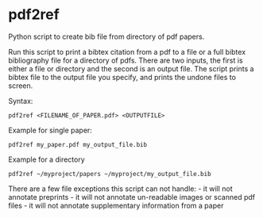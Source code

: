 pdf2ref
=======

Python script to create bib file from directory of pdf papers.

Run this script to print a bibtex citation from a pdf to a file or a full bibtex bibliography file for a directory of pdfs. There are two inputs, the first is either a file or directory and the second is an output file. The script prints a bibtex file to the output file you specify, and prints the undone files to screen. 

Syntax:

    pdf2ref <FILENAME_OF_PAPER.pdf> <OUTPUTFILE>

Example for single paper:

    pdf2ref my_paper.pdf my_output_file.bib

Example for a directory

    pdf2ref ~/myproject/papers ~/myproject/my_output_file.bib


There are a few file exceptions this script can not handle:
    - it will not annotate preprints
    - it will not annotate un-readable images or scanned pdf files
    - it will not annotate supplementary information from a paper
